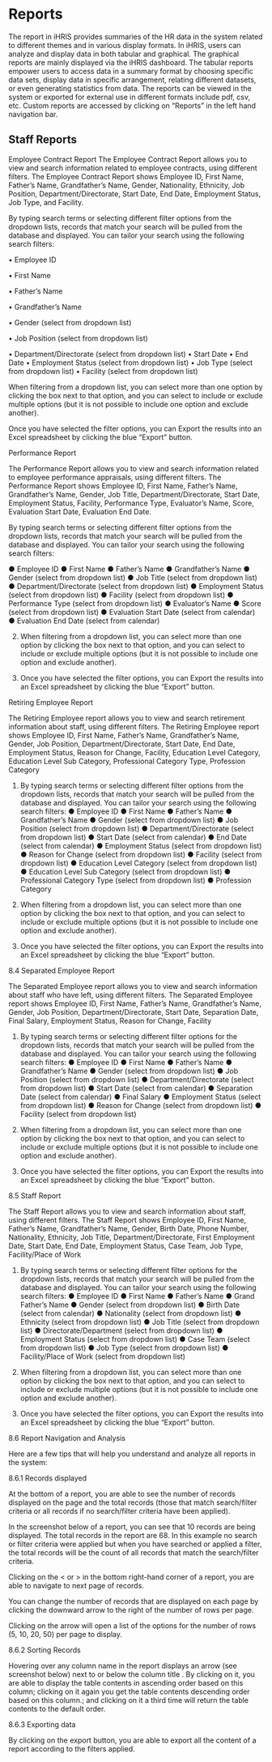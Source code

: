 # Reports

The report in iHRIS provides summaries of the HR data in the system related to different themes and in various display formats. In iHRIS, users can analyze and display data in both tabular and graphical. The graphical reports are mainly displayed via the iHRIS dashboard. The tabular reports empower users to access data in a summary format by choosing specific data sets, display data in specific arrangement, relating different datasets, or even generating statistics from data. The reports can be viewed in the system or exported for external use in different formats include pdf, csv, etc. Custom reports are accessed by clicking on “Reports” in the left hand navigation bar.

##  Staff Reports

Employee Contract Report
The Employee Contract Report allows you to view and search information related to employee contracts, using different filters. The Employee Contract Report shows Employee ID, First Name, Father’s Name, Grandfather’s Name, Gender, Nationality, Ethnicity, Job Position, Department/Directorate, Start Date, End Date, Employment Status, Job Type, and Facility.

 By typing search terms or selecting different filter options from the dropdown lists, records that match your search will be pulled from the database and displayed. You can tailor your search using the following search filters:


• Employee ID

• First Name

• Father’s Name

• Grandfather’s Name

• Gender (select from dropdown list)

• Job Position (select from dropdown list)

• Department/Directorate (select from dropdown list)
• Start Date
• End Date
• Employment Status (select from dropdown list)
• Job Type (select from dropdown list)
• Facility (select from dropdown list)

When filtering from a dropdown list, you can select more than one option by clicking the box next to that option, and you can select to include or exclude multiple options (but it is not possible to include one option and exclude another).

Once you have selected the filter options, you can Export the results into an Excel spreadsheet  by clicking the blue “Export” button.

Performance Report

The Performance Report allows you to view and search information related to employee performance appraisals, using different filters. The Performance Report shows Employee ID, First Name, Father’s Name, Grandfather’s Name, Gender, Job Title, Department/Directorate, Start Date, Employment Status, Facility, Performance Type, Evaluator’s Name, Score, Evaluation Start Date, Evaluation End Date.

By typing search terms or selecting different filter options from the dropdown lists, records that match your search will be pulled from the database and displayed. You can tailor your search using the following search filters:

● Employee ID
● First Name
● Father’s Name
● Grandfather’s Name
● Gender (select from dropdown list)
● Job Title (select from dropdown list)
● Department/Directorate (select from dropdown list)
● Employment Status (select from dropdown list)
● Facility (select from dropdown list)
● Performance Type (select from dropdown list)
● Evaluator’s Name
● Score (select from dropdown list)
● Evaluation Start Date (select from calendar)
● Evaluation End Date (select from calendar)

2. When filtering from a dropdown list, you can select more than one option by clicking the box next to that option, and you can select to include or exclude multiple options (but it is not possible to include one option and exclude another).

3. Once you have selected the filter options, you can Export the results into an Excel spreadsheet  by clicking the blue “Export” button.

Retiring Employee Report

The Retiring Employee report allows you to view and search retirement information about staff, using different filters. The Retiring Employee report shows Employee ID, First Name, Father’s Name, Grandfather’s Name, Gender, Job Position, Department/Directorate, Start Date, End Date, Employment Status, Reason for Change, Facility, Education Level Category, Education Level Sub Category, Professional Category Type, Profession Category

1. By typing search terms or selecting different filter options from the dropdown lists, records that match your search will be pulled from the database and displayed. You can tailor your search using the following search filters:
● Employee ID
● First Name
● Father’s Name
● Grandfather’s Name
● Gender (select from dropdown list)
● Job Position (select from dropdown list)
● Department/Directorate (select from dropdown list)
● Start Date (select from calendar)
● End Date (select from calendar)
● Employment Status (select from dropdown list)
● Reason for Change (select from dropdown list)
● Facility (select from dropdown list)
● Education Level Category (select from dropdown list)
● Education Level Sub Category (select from dropdown list)
● Professional Category Type (select from dropdown list)
● Profession Category

2. When filtering from a dropdown list, you can select more than one option by clicking the box next to that option, and you can select to include or exclude multiple options (but it is not possible to include one option and exclude another).

3. Once you have selected the filter options, you can Export the results into an Excel spreadsheet  by clicking the blue “Export” button.

8.4 Separated Employee Report

The Separated Employee report allows you to view and search information about staff who have left, using different filters. The Separated Employee report shows Employee ID, First Name, Father’s Name, Grandfather’s Name, Gender, Job Position, Department/Directorate, Start Date, Separation Date, Final Salary, Employment Status, Reason for Change, Facility

1. By typing search terms or selecting different filter options for the dropdown lists, records that match your search will be pulled from the database and displayed. You can tailor your search using the following search filters:
● Employee ID
● First Name
● Father’s Name
● Grandfather’s Name
● Gender (select from dropdown list)
● Job Position (select from dropdown list)
● Department/Directorate (select from dropdown list)
● Start Date (select from calendar)
● Separation Date (select from calendar)
● Final Salary
● Employment Status (select from dropdown list)
●  Reason for Change (select from dropdown list)
● Facility (select from dropdown list)

2. When filtering from a dropdown list, you can select more than one option by clicking the box next to that option, and you can select to include or exclude multiple options (but it is not possible to include one option and exclude another).

3. Once you have selected the filter options, you can Export the results into an Excel spreadsheet  by clicking the blue “Export” button.

8.5 Staff Report

The Staff Report allows you to view and search information about staff, using different filters. The Staff Report shows Employee ID, First Name, Father’s Name, Grandfather’s Name, Gender, Birth Date, Phone Number, Nationality, Ethnicity, Job Title, Department/Directorate, First Employment Date, Start Date, End Date, Employment Status, Case Team, Job Type, Facility/Place of Work

1. By typing search terms or selecting different filter options for the dropdown lists, records that match your search will be pulled from the database and displayed. You can tailor your search using the following search filters:
● Employee ID
● First Name
● Father’s Name
● Grand Father’s Name
● Gender (select from dropdown list)
● Birth Date (select from calendar)
● Nationality (select from dropdown list)
● Ethnicity (select from dropdown list)
● Job Title (select from dropdown list)
● Directorate/Department (select from dropdown list)
● Employment Status (select from dropdown list)
● Case Team (select from dropdown list)
● Job Type (select from dropdown list)
● Facility/Place of Work (select from dropdown list)

2. When filtering from a dropdown list, you can select more than one option by clicking the box next to that option, and you can select to include or exclude multiple options (but it is not possible to include one option and exclude another).

3. Once you have selected the filter options, you can Export the results into an Excel spreadsheet  by clicking the blue “Export” button.

8.6 Report Navigation and Analysis

Here are a few tips that will help you understand and analyze all reports in the system:

8.6.1 Records displayed

At the bottom of a report, you are able to see the number of records displayed on the page and the total records (those that match search/filter criteria or all records if no search/filter criteria have been applied).

In the screenshot below of a report, you can see that 10 records are being displayed. The total records in the report are 68. In this example no search or filter criteria were applied but when you have searched or applied a filter, the total records will be the count of all records that match the search/filter criteria.

Clicking on the < or > in the bottom right-hand corner of a report, you are able to navigate to next page of records.

You can change the number of records that are displayed on each page by clicking the downward arrow to the right of the number of rows per page.

Clicking on the arrow will open a list of the options for the number of rows (5, 10, 20, 50) per page to display.

8.6.2 Sorting Records

Hovering over any column name in the report displays an arrow (see screenshot below) next to or below the column title . By clicking on it, you are able to display the table contents in ascending order based on this column; clicking on it again you get the table contents descending order based on this column.; and clicking on it a third time will return the table contents to the default order.

8.6.3 Exporting data

By clicking on the export button, you are able to export all the content of a report according to the filters applied.

